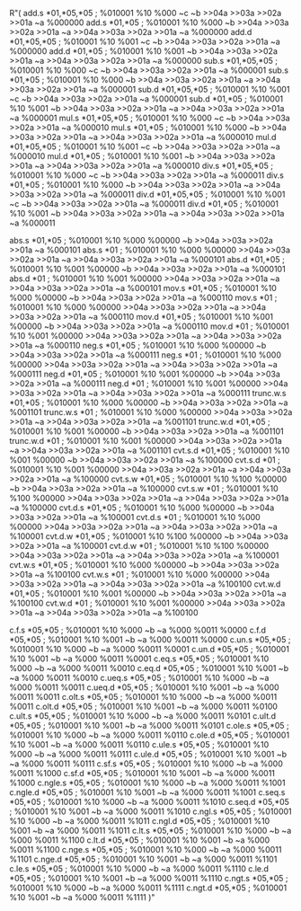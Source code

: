 
R"(
add.s *01,*05,*05 ; %010001 %10 %000 ~c ~b >>04a >>03a >>02a >>01a ~a %000000
add.s *01,*05     ; %010001 %10 %000 ~b >>04a >>03a >>02a >>01a ~a >>04a >>03a >>02a >>01a ~a %000000
add.d *01,*05,*05 ; %010001 %10 %001 ~c ~b >>04a >>03a >>02a >>01a ~a %000000
add.d *01,*05     ; %010001 %10 %001 ~b >>04a >>03a >>02a >>01a ~a >>04a >>03a >>02a >>01a ~a %000000
sub.s *01,*05,*05 ; %010001 %10 %000 ~c ~b >>04a >>03a >>02a >>01a ~a %000001
sub.s *01,*05     ; %010001 %10 %000 ~b >>04a >>03a >>02a >>01a ~a >>04a >>03a >>02a >>01a ~a %000001
sub.d *01,*05,*05 ; %010001 %10 %001 ~c ~b >>04a >>03a >>02a >>01a ~a %000001
sub.d *01,*05     ; %010001 %10 %001 ~b >>04a >>03a >>02a >>01a ~a >>04a >>03a >>02a >>01a ~a %000001
mul.s *01,*05,*05 ; %010001 %10 %000 ~c ~b >>04a >>03a >>02a >>01a ~a %000010
mul.s *01,*05     ; %010001 %10 %000 ~b >>04a >>03a >>02a >>01a ~a >>04a >>03a >>02a >>01a ~a %000010
mul.d *01,*05,*05 ; %010001 %10 %001 ~c ~b >>04a >>03a >>02a >>01a ~a %000010
mul.d *01,*05     ; %010001 %10 %001 ~b >>04a >>03a >>02a >>01a ~a >>04a >>03a >>02a >>01a ~a %000010
div.s *01,*05,*05 ; %010001 %10 %000 ~c ~b >>04a >>03a >>02a >>01a ~a %000011
div.s *01,*05     ; %010001 %10 %000 ~b >>04a >>03a >>02a >>01a ~a >>04a >>03a >>02a >>01a ~a %000011
div.d *01,*05,*05 ; %010001 %10 %001 ~c ~b >>04a >>03a >>02a >>01a ~a %000011
div.d *01,*05     ; %010001 %10 %001 ~b >>04a >>03a >>02a >>01a ~a >>04a >>03a >>02a >>01a ~a %000011

abs.s *01,*05     ; %010001 %10 %000 %00000 ~b >>04a >>03a >>02a >>01a ~a %000101
abs.s *01         ; %010001 %10 %000 %00000 >>04a >>03a >>02a >>01a ~a >>04a >>03a >>02a >>01a ~a %000101
abs.d *01,*05     ; %010001 %10 %001 %00000 ~b >>04a >>03a >>02a >>01a ~a %000101
abs.d *01         ; %010001 %10 %001 %00000 >>04a >>03a >>02a >>01a ~a >>04a >>03a >>02a >>01a ~a %000101
mov.s *01,*05     ; %010001 %10 %000 %00000 ~b >>04a >>03a >>02a >>01a ~a %000110
mov.s *01         ; %010001 %10 %000 %00000 >>04a >>03a >>02a >>01a ~a >>04a >>03a >>02a >>01a ~a %000110
mov.d *01,*05     ; %010001 %10 %001 %00000 ~b >>04a >>03a >>02a >>01a ~a %000110
mov.d *01         ; %010001 %10 %001 %00000 >>04a >>03a >>02a >>01a ~a >>04a >>03a >>02a >>01a ~a %000110
neg.s *01,*05     ; %010001 %10 %000 %00000 ~b >>04a >>03a >>02a >>01a ~a %000111
neg.s *01         ; %010001 %10 %000 %00000 >>04a >>03a >>02a >>01a ~a >>04a >>03a >>02a >>01a ~a %000111
neg.d *01,*05     ; %010001 %10 %001 %00000 ~b >>04a >>03a >>02a >>01a ~a %000111
neg.d *01         ; %010001 %10 %001 %00000 >>04a >>03a >>02a >>01a ~a >>04a >>03a >>02a >>01a ~a %000111
trunc.w.s *01,*05 ; %010001 %10 %000 %00000 ~b >>04a >>03a >>02a >>01a ~a %001101
trunc.w.s *01     ; %010001 %10 %000 %00000 >>04a >>03a >>02a >>01a ~a >>04a >>03a >>02a >>01a ~a %001101
trunc.w.d *01,*05 ; %010001 %10 %001 %00000 ~b >>04a >>03a >>02a >>01a ~a %001101
trunc.w.d *01     ; %010001 %10 %001 %00000 >>04a >>03a >>02a >>01a ~a >>04a >>03a >>02a >>01a ~a %001101
cvt.s.d *01,*05   ; %010001 %10 %001 %00000 ~b >>04a >>03a >>02a >>01a ~a %100000
cvt.s.d *01       ; %010001 %10 %001 %00000 >>04a >>03a >>02a >>01a ~a >>04a >>03a >>02a >>01a ~a %100000
cvt.s.w *01,*05   ; %010001 %10 %100 %00000 ~b >>04a >>03a >>02a >>01a ~a %100000
cvt.s.w *01       ; %010001 %10 %100 %00000 >>04a >>03a >>02a >>01a ~a >>04a >>03a >>02a >>01a ~a %100000
cvt.d.s *01,*05   ; %010001 %10 %000 %00000 ~b >>04a >>03a >>02a >>01a ~a %100001
cvt.d.s *01       ; %010001 %10 %000 %00000 >>04a >>03a >>02a >>01a ~a >>04a >>03a >>02a >>01a ~a %100001
cvt.d.w *01,*05   ; %010001 %10 %100 %00000 ~b >>04a >>03a >>02a >>01a ~a %100001
cvt.d.w *01       ; %010001 %10 %100 %00000 >>04a >>03a >>02a >>01a ~a >>04a >>03a >>02a >>01a ~a %100001
cvt.w.s *01,*05   ; %010001 %10 %000 %00000 ~b >>04a >>03a >>02a >>01a ~a %100100
cvt.w.s *01       ; %010001 %10 %000 %00000 >>04a >>03a >>02a >>01a ~a >>04a >>03a >>02a >>01a ~a %100100
cvt.w.d *01,*05   ; %010001 %10 %001 %00000 ~b >>04a >>03a >>02a >>01a ~a %100100
cvt.w.d *01       ; %010001 %10 %001 %00000 >>04a >>03a >>02a >>01a ~a >>04a >>03a >>02a >>01a ~a %100100

c.f.s *05,*05    ; %010001 %10 %000 ~b ~a %000 %0011 %0000
c.f.d *05,*05    ; %010001 %10 %001 ~b ~a %000 %0011 %0000
c.un.s *05,*05   ; %010001 %10 %000 ~b ~a %000 %0011 %0001
c.un.d *05,*05   ; %010001 %10 %001 ~b ~a %000 %0011 %0001
c.eq.s *05,*05   ; %010001 %10 %000 ~b ~a %000 %0011 %0010
c.eq.d *05,*05   ; %010001 %10 %001 ~b ~a %000 %0011 %0010
c.ueq.s *05,*05  ; %010001 %10 %000 ~b ~a %000 %0011 %0011
c.ueq.d *05,*05  ; %010001 %10 %001 ~b ~a %000 %0011 %0011
c.olt.s *05,*05  ; %010001 %10 %000 ~b ~a %000 %0011 %0011
c.olt.d *05,*05  ; %010001 %10 %001 ~b ~a %000 %0011 %0100
c.ult.s *05,*05  ; %010001 %10 %000 ~b ~a %000 %0011 %0101
c.ult.d *05,*05  ; %010001 %10 %001 ~b ~a %000 %0011 %0101
c.ole.s *05,*05  ; %010001 %10 %000 ~b ~a %000 %0011 %0110
c.ole.d *05,*05  ; %010001 %10 %001 ~b ~a %000 %0011 %0110
c.ule.s *05,*05  ; %010001 %10 %000 ~b ~a %000 %0011 %0111
c.ule.d *05,*05  ; %010001 %10 %001 ~b ~a %000 %0011 %0111
c.sf.s *05,*05   ; %010001 %10 %000 ~b ~a %000 %0011 %1000
c.sf.d *05,*05   ; %010001 %10 %001 ~b ~a %000 %0011 %1000
c.ngle.s *05,*05 ; %010001 %10 %000 ~b ~a %000 %0011 %1001
c.ngle.d *05,*05 ; %010001 %10 %001 ~b ~a %000 %0011 %1001
c.seq.s *05,*05  ; %010001 %10 %000 ~b ~a %000 %0011 %1010
c.seq.d *05,*05  ; %010001 %10 %001 ~b ~a %000 %0011 %1010
c.ngl.s *05,*05  ; %010001 %10 %000 ~b ~a %000 %0011 %1011
c.ngl.d *05,*05  ; %010001 %10 %001 ~b ~a %000 %0011 %1011
c.lt.s *05,*05   ; %010001 %10 %000 ~b ~a %000 %0011 %1100
c.lt.d *05,*05   ; %010001 %10 %001 ~b ~a %000 %0011 %1100
c.nge.s *05,*05  ; %010001 %10 %000 ~b ~a %000 %0011 %1101
c.nge.d *05,*05  ; %010001 %10 %001 ~b ~a %000 %0011 %1101
c.le.s *05,*05   ; %010001 %10 %000 ~b ~a %000 %0011 %1110
c.le.d *05,*05   ; %010001 %10 %001 ~b ~a %000 %0011 %1110
c.ngt.s *05,*05  ; %010001 %10 %000 ~b ~a %000 %0011 %1111
c.ngt.d *05,*05  ; %010001 %10 %001 ~b ~a %000 %0011 %1111
)"
